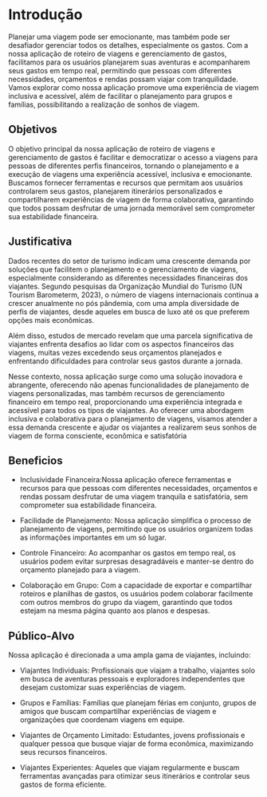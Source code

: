 # Introdução

Planejar uma viagem pode ser emocionante, mas também pode ser desafiador gerenciar todos os detalhes, especialmente os gastos. Com a nossa aplicação de roteiro de viagens e gerenciamento de gastos, facilitamos para os usuários planejarem suas aventuras e acompanharem seus gastos em tempo real, permitindo que pessoas com diferentes necessidades, orçamentos e rendas possam viajar com tranquilidade. Vamos explorar como nossa aplicação promove uma experiência de viagem inclusiva e acessível, além de facilitar o planejamento para grupos e famílias, possibilitando a realização de sonhos de viagem.


## Objetivos

O objetivo principal da nossa aplicação de roteiro de viagens e gerenciamento de gastos é facilitar e democratizar o acesso a viagens para pessoas de diferentes perfis financeiros, tornando o planejamento e a execução de viagens uma experiência acessível, inclusiva e emocionante. Buscamos fornecer ferramentas e recursos que permitam aos usuários controlarem seus gastos, planejarem itinerários personalizados e compartilharem experiências de viagem de forma colaborativa, garantindo que todos possam desfrutar de uma jornada memorável sem comprometer sua estabilidade financeira.

## Justificativa

Dados recentes do setor de turismo indicam uma crescente demanda por soluções que facilitem o planejamento e o gerenciamento de viagens, especialmente considerando as diferentes necessidades financeiras dos viajantes. Segundo pesquisas da Organização Mundial do Turismo (UN Tourism Barometerm, 2023), o número de viagens internacionais continua a crescer anualmente no pós pândemia, com uma ampla diversidade de perfis de viajantes, desde aqueles em busca de luxo até os que preferem opções mais econômicas.

Além disso, estudos de mercado revelam que uma parcela significativa de viajantes enfrenta desafios ao lidar com os aspectos financeiros das viagens, muitas vezes excedendo seus orçamentos planejados e enfrentando dificuldades para controlar seus gastos durante a jornada.

Nesse contexto, nossa aplicação surge como uma solução inovadora e abrangente, oferecendo não apenas funcionalidades de planejamento de viagens personalizadas, mas também recursos de gerenciamento financeiro em tempo real, proporcionando uma experiência integrada e acessível para todos os tipos de viajantes. Ao oferecer uma abordagem inclusiva e colaborativa para o planejamento de viagens, visamos atender a essa demanda crescente e ajudar os viajantes a realizarem seus sonhos de viagem de forma consciente, econômica e satisfatória

## Beneficios

- Inclusividade Financeira:Nossa aplicação oferece ferramentas e recursos para que pessoas com diferentes necessidades, orçamentos e rendas possam desfrutar de uma viagem tranquila e satisfatória, sem comprometer sua estabilidade financeira.

 - Facilidade de Planejamento: Nossa aplicação simplifica o processo de planejamento de viagens, permitindo que os usuários organizem todas as informações importantes em um só lugar.
-  Controle Financeiro: Ao acompanhar os gastos em tempo real, os usuários podem evitar surpresas desagradáveis e manter-se dentro do orçamento planejado para a viagem.
  - Colaboração em Grupo: Com a capacidade de exportar e compartilhar roteiros e planilhas de gastos, os usuários podem colaborar facilmente com outros membros do grupo da viagem, garantindo que todos estejam na mesma página quanto aos planos e despesas.


## Público-Alvo

Nossa aplicação é direcionada a uma ampla gama de viajantes, incluindo:

- Viajantes Individuais: Profissionais que viajam a trabalho, viajantes solo em busca de aventuras pessoais e exploradores independentes que desejam customizar suas experiências de viagem.

- Grupos e Famílias: Famílias que planejam férias em conjunto, grupos de amigos que buscam compartilhar experiências de viagem e organizações que coordenam viagens em equipe.

- Viajantes de Orçamento Limitado: Estudantes, jovens profissionais e qualquer pessoa que busque viajar de forma econômica, maximizando seus recursos financeiros.

- Viajantes Experientes: Aqueles que viajam regularmente e buscam ferramentas avançadas para otimizar seus itinerários e controlar seus gastos de forma eficiente.
